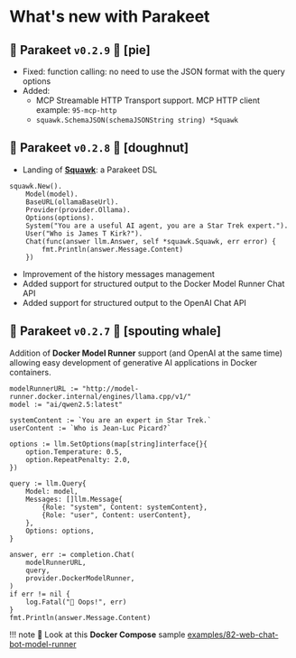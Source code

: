 # What's new with Parakeet 

## 🦜 Parakeet `v0.2.9` 🥧 [pie]

- Fixed: function calling: no need to use the JSON format with the query options
- Added: 
  - MCP Streamable HTTP Transport support. MCP HTTP client example: `95-mcp-http`
  - `squawk.SchemaJSON(schemaJSONString string) *Squawk`

## 🦜 Parakeet `v0.2.8` 🍩 [doughnut]

- Landing of **[Squawk](squawk-getting-started.md)**: a Parakeet DSL
```golang
squawk.New().
    Model(model).
    BaseURL(ollamaBaseUrl).
    Provider(provider.Ollama).
    Options(options).
    System("You are a useful AI agent, you are a Star Trek expert.").
    User("Who is James T Kirk?").
    Chat(func(answer llm.Answer, self *squawk.Squawk, err error) {
        fmt.Println(answer.Message.Content)
    })
```
- Improvement of the history messages management
- Added support for structured output to the Docker Model Runner Chat API
- Added support for structured output to the OpenAI Chat API

## 🦜 Parakeet `v0.2.7` 🐳 [spouting whale]

Addition of **Docker Model Runner** support (and OpenAI at the same time) allowing easy development of generative AI applications in Docker containers.

```golang
modelRunnerURL := "http://model-runner.docker.internal/engines/llama.cpp/v1/"
model := "ai/qwen2.5:latest" 

systemContent := `You are an expert in Star Trek.`
userContent := `Who is Jean-Luc Picard?`

options := llm.SetOptions(map[string]interface{}{
    option.Temperature: 0.5,
    option.RepeatPenalty: 2.0,
})

query := llm.Query{
    Model: model,
    Messages: []llm.Message{
        {Role: "system", Content: systemContent},
        {Role: "user", Content: userContent},
    },
    Options: options,
}

answer, err := completion.Chat(
    modelRunnerURL, 
    query, 
    provider.DockerModelRunner,
)
if err != nil {
    log.Fatal("🫢 Oops!", err)
}
fmt.Println(answer.Message.Content)
```

!!! note
	👋 Look at this **Docker Compose** sample [examples/82-web-chat-bot-model-runner](https://github.com/parakeet-nest/parakeet/tree/main/examples/82-web-chat-bot-model-runner)


